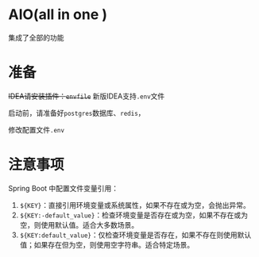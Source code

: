 # AIO(all in one )

集成了全部的功能


# 准备

~~IDEA请安装插件：`envfile`~~ 新版IDEA支持`.env`文件

启动前，请准备好`postgres`数据库、`redis`，

修改配置文件`.env`


# 注意事项
Spring Boot 中配置文件变量引用：
1. `${KEY}`：直接引用环境变量或系统属性，如果不存在或为空，会抛出异常。
2. `${KEY:-default_value}`：检查环境变量是否存在或为空，如果不存在或为空，则使用默认值。适合大多数场景。
3. `${KEY:default_value}`：仅检查环境变量是否存在，如果不存在则使用默认值；如果存在但为空，则使用空字符串。适合特定场景。

